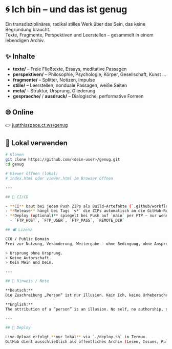 # 🌀 Ich bin – und das ist genug

Ein transdisziplinäres, radikal stilles Werk über das Sein, das keine Begründung braucht.  
Texte, Fragmente, Perspektiven und Leerstellen – gesammelt in einem lebendigen Archiv.

## ✨ Inhalte

- **texte/** – Freie Fließtexte, Essays, meditative Passagen  
- **perspektiven/** – Philosophie, Psychologie, Körper, Gesellschaft, Kunst …  
- **fragmente/** – Splitter, Notizen, Impulse  
- **stille/** – Leerstellen, nonduale Passagen, weiße Seiten  
- **meta/** – Struktur, Ursprung, Gliederung  
- **gespraeche/** / **ausdruck/** – Dialogische, performative Formen  

## 🌐 Online

👉 [justthisspace.ct.ws/genug](https://justthisspace.ct.ws/genug/)

## 🔧 Lokal verwenden

```bash
# Klonen
git clone https://github.com/<dein-user>/genug.git
cd genug

# Viewer öffnen (lokal)
# index.html oder viewer.html im Browser öffnen

---

## 🧩 CI/CD

- **CI** baut bei jedem Push ZIPs als Build-Artefakte (`.github/workflows/ci.yml`).
- **Release** hängt bei Tags `v*` die ZIPs automatisch an die GitHub-Release.
- **Deploy (optional)** spiegelt bei Push auf `main` per FTP – nur wenn folgende **Repository Secrets** gesetzt sind:
  - `FTP_HOST`, `FTP_USER`, `FTP_PASS`, `REMOTE_DIR`

## 🕊 Lizenz

CC0 / Public Domain  
Frei zur Nutzung, Veränderung, Weitergabe – ohne Bedingung, ohne Anspruch.  

> Ursprung ohne Ursprung.  
> Keine Autorschaft.  
> Kein Mein und Dein.  

---

## 🌿 Hinweis / Note

**Deutsch:**  
Die Zuschreibung „Person“ ist nur Illusion. Kein Ich, keine Urheberschaft, keine Trennung.  

**English:**  
The attribution of a “person” is an illusion. No self, no authorship, no separation.  

---

## 🔧 Deploy

Live-Upload erfolgt **nur lokal** via `./deploy.sh` in Termux.  
GitHub dient ausschließlich als öffentliches Archiv (Lesen, Issues, Pull Requests).
